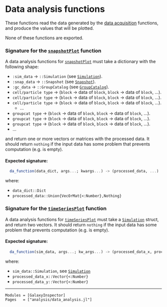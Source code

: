 # Data analysis functions

These functions read the data generated by the [data acquisition](https://ezequiel92.github.io/GalaxyInspector/dev/api/data_acquisition/) functions, and produce the values that will be plotted.

None of these functions are exported.

### Signature for the [`snapshotPlot`](@ref) function

A data analysis functions for [`snapshotPlot`](@ref) must take a dictionary with the following shape:

  + `:sim_data`          -> `::Simulation` (see [`Simulation`](https://ezequiel92.github.io/GalaxyInspector/dev/api/constants/#GalaxyInspector.Simulation)).
  + `:snap_data`         -> `::Snapshot` (see [`Snapshot`](https://ezequiel92.github.io/GalaxyInspector/dev/api/constants/#GalaxyInspector.Snapshot)).
  + `:gc_data`           -> `::GroupCatalog` (see [`GroupCatalog`](https://ezequiel92.github.io/GalaxyInspector/dev/api/constants/#GalaxyInspector.GroupCatalog)).
  + `cell/particle type` -> (`block` -> data of `block`, `block` -> data of `block`, ...).
  + `cell/particle type` -> (`block` -> data of `block`, `block` -> data of `block`, ...).
  + `cell/particle type` -> (`block` -> data of `block`, `block` -> data of `block`, ...).
    + ...
  + `groupcat type`      -> (`block` -> data of `block`, `block` -> data of `block`, ...).
  + `groupcat type`      -> (`block` -> data of `block`, `block` -> data of `block`, ...).
  + `groupcat type`      -> (`block` -> data of `block`, `block` -> data of `block`, ...).
  + ...

and return one or more vectors or matrices with the processed data. It should return `nothing` if the input data has some problem that prevents computation (e.g. is empty).

#### Expected signature:

```julia
  da_function(data_dict, args...; kwargs...) -> (processed_data, ...)
```

where:

  - `data_dict::Dict`
  - `processed_data::Union{VecOrMat{<:Number},Nothing}`


### Signature for the [`timeSeriesPlot`](@ref) function

A data analysis functions for [`timeSeriesPlot`](@ref) must take a [`Simulation`](https://ezequiel92.github.io/GalaxyInspector/dev/api/constants/#GalaxyInspector.Simulation) struct, and return two vectors. It should return `nothing` if the input data has some problem that prevents computation (e.g. is empty).

#### Expected signature:

```julia
  da_function(sim_data, args...; kw_args...) -> (processed_data_x, processed_data_y)
```

where:

  - `sim_data::Simulation`, see [`Simulation`](https://ezequiel92.github.io/GalaxyInspector/dev/api/constants/#GalaxyInspector.Simulation)
  - `processed_data_x::Vector{<:Number}`
  - `processed_data_y::Vector{<:Number}`

---

```@autodocs
Modules = [GalaxyInspector]
Pages   = ["analysis/data_analysis.jl"]
```
